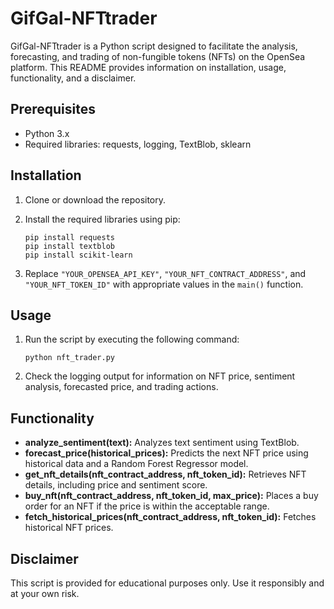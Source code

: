# GifGal-NFTtrader

GifGal-NFTtrader is a Python script designed to facilitate the analysis, forecasting, and trading of non-fungible tokens (NFTs) on the OpenSea platform. This README provides information on installation, usage, functionality, and a disclaimer.

## Prerequisites
- Python 3.x
- Required libraries: requests, logging, TextBlob, sklearn

## Installation
1. Clone or download the repository.
2. Install the required libraries using pip:
   ```
   pip install requests
   pip install textblob
   pip install scikit-learn
   ```

3. Replace `"YOUR_OPENSEA_API_KEY"`, `"YOUR_NFT_CONTRACT_ADDRESS"`, and `"YOUR_NFT_TOKEN_ID"` with appropriate values in the `main()` function.

## Usage
1. Run the script by executing the following command:
   ```
   python nft_trader.py
   ```

2. Check the logging output for information on NFT price, sentiment analysis, forecasted price, and trading actions.

## Functionality
- **analyze_sentiment(text):** Analyzes text sentiment using TextBlob.
- **forecast_price(historical_prices):** Predicts the next NFT price using historical data and a Random Forest Regressor model.
- **get_nft_details(nft_contract_address, nft_token_id):** Retrieves NFT details, including price and sentiment score.
- **buy_nft(nft_contract_address, nft_token_id, max_price):** Places a buy order for an NFT if the price is within the acceptable range.
- **fetch_historical_prices(nft_contract_address, nft_token_id):** Fetches historical NFT prices.

## Disclaimer
This script is provided for educational purposes only. Use it responsibly and at your own risk.
